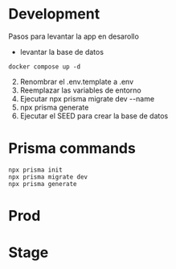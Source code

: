 # Development
Pasos para levantar la app en desarollo


* levantar la base de datos
```
docker compose up -d
```

2. Renombrar el .env.template a .env
3. Reemplazar las variables de entorno
4. Ejecutar npx prisma migrate dev --name <nombre>
5. npx prisma generate
6. Ejecutar el SEED para crear la base de datos


# Prisma commands
```
npx prisma init
npx prisma migrate dev
npx prisma generate
```




# Prod





# Stage